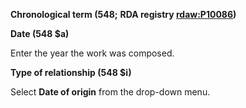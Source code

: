 **Chronological term (548;** **RDA registry [rdaw:P10086](http://www.rdaregistry.info/Elements/w/#P10086))**

  

**Date (548 $a)**

Enter the year the work was composed.

  

**Type of relationship (548 $i)**

Select **Date of origin** from the drop-down menu.